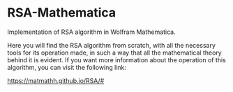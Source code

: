 # RSA-Mathematica
Implementation of RSA algorithm in Wolfram Mathematica.

Here you will find the RSA algorithm from scratch, with all the necessary tools for its operation made, in such a way that all the mathematical theory behind it is evident. If you want more information about the operation of this algorithm, you can visit the following link:

 https://matmathh.github.io/RSA/#

